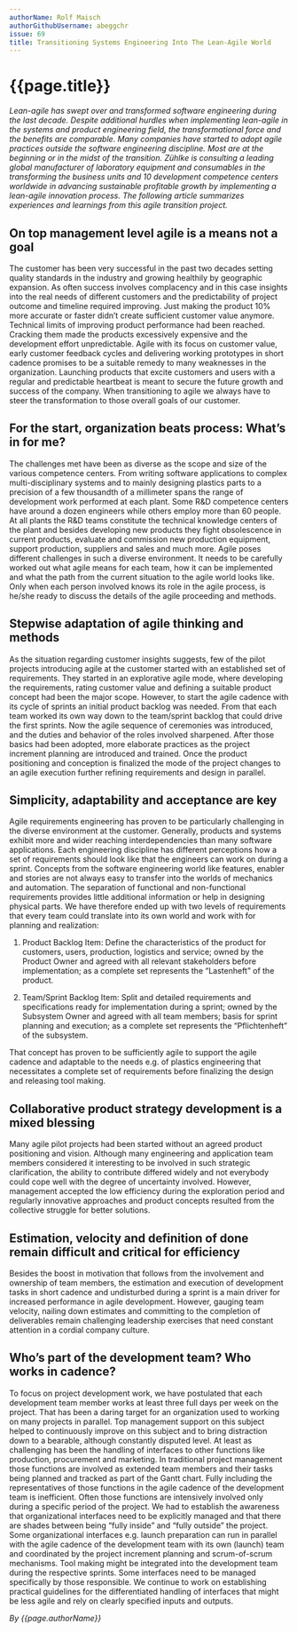 ```yaml
---
authorName: Rolf Maisch
authorGithubUsername: abeggchr
issue: 69
title: Transitioning Systems Engineering Into The Lean-Agile World
---
```

# {{page.title}}

*Lean-agile has swept over and transformed software engineering during the last decade. Despite additional hurdles when implementing lean-agile in the systems and product engineering field, the transformational force and the benefits are comparable. Many companies have started to adopt agile practices outside the software engineering discipline. Most are at the beginning or in the midst of the transition. Zühlke is consulting a leading global manufacturer of laboratory equipment and consumables in the transforming the business units and 10 development competence centers worldwide in advancing sustainable profitable growth by implementing a lean-agile innovation process. The following article summarizes experiences and learnings from this agile transition project.*

## On top management level agile is a means not a goal

The customer has been very successful in the past two decades setting quality standards in the industry and growing healthily by geographic expansion. As often success involves complacency and in this case insights into the real needs of different customers and the predictability of project outcome and timeline required improving. Just making the product 10% more accurate or faster didn’t create sufficient customer value anymore. Technical limits of improving product performance had been reached. Cracking them made the products excessively expensive and the development effort unpredictable. Agile with its focus on customer value, early customer feedback cycles and delivering working prototypes in short cadence promises to be a suitable remedy to many weaknesses in the organization. Launching products that excite customers and users with a regular and predictable heartbeat is meant to secure the future growth and success of the company. When transitioning to agile we always have to steer the transformation to those overall goals of our customer.

## For the start, organization beats process: What’s in for me?

The challenges met have been as diverse as the scope and size of the various competence centers. From writing software applications to complex multi-disciplinary systems and to mainly designing plastics parts to a precision of a few thousandth of a millimeter spans the range of development work performed at each plant. Some R&D competence centers have around a dozen engineers while others employ more than 60 people. At all plants the R&D teams constitute the technical knowledge centers of the plant and besides developing new products they fight obsolescence in current products, evaluate and commission new production equipment, support production, suppliers and sales and much more. Agile poses different challenges in such a diverse environment. It needs to be carefully worked out what agile means for each team, how it can be implemented and what the path from the current situation to the agile world looks like. Only when each person involved knows its role in the agile process, is he/she ready to discuss the details of the agile proceeding and methods.

## Stepwise adaptation of agile thinking and methods

As the situation regarding customer insights suggests, few of the pilot projects introducing agile at the customer started with an established set of requirements. They started in an explorative agile mode, where developing the requirements, rating customer value and defining a suitable product concept had been the major scope. However, to start the agile cadence with its cycle of sprints an initial product backlog was needed. From that each team worked its own way down to the team/sprint backlog that could drive the first sprints. Now the agile sequence of ceremonies was introduced, and the duties and behavior of the roles involved sharpened. After those basics had been adopted, more elaborate practices as the project increment planning are introduced and trained. Once the product positioning and conception is finalized the mode of the project changes to an agile execution further refining requirements and design in parallel.

## Simplicity, adaptability and acceptance are key

Agile requirements engineering has proven to be particularly challenging in the diverse environment at the customer. Generally, products and systems exhibit more and wider reaching interdependencies than many software applications. Each engineering discipline has different perceptions how a set of requirements should look like that the engineers can work on during a sprint. Concepts from the software engineering world like features, enabler and stories are not always easy to transfer into the worlds of mechanics and automation. The separation of functional and non-functional requirements provides little additional information or help in designing physical parts. We have therefore ended up with two levels of requirements that every team could translate into its own world and work with for planning and realization:

1.	Product Backlog Item: Define the characteristics of the product for customers, users, production, logistics and service; owned by the Product Owner and agreed with all relevant stakeholders before implementation; as a complete set represents the “Lastenheft” of the product.

2.	Team/Sprint Backlog Item: Split and detailed requirements and specifications ready for implementation during a sprint; owned by the Subsystem Owner and agreed with all team members; basis for sprint planning and execution; as a complete set represents the “Pflichtenheft” of the subsystem.

That concept has proven to be sufficiently agile to support the agile cadence and adaptable to the needs e.g. of plastics engineering that necessitates a complete set of requirements before finalizing the design and releasing tool making.

## Collaborative product strategy development is a mixed blessing

Many agile pilot projects had been started without an agreed product positioning and vision. Although many engineering and application team members considered it interesting to be involved in such strategic clarification, the ability to contribute differed widely and not everybody could cope well with the degree of uncertainty involved. However, management accepted the low efficiency during the exploration period and regularly innovative approaches and product concepts resulted from the collective struggle for better solutions.

## Estimation, velocity and definition of done remain difficult and critical for efficiency

Besides the boost in motivation that follows from the involvement and ownership of team members, the estimation and execution of development tasks in short cadence and undisturbed during a sprint is a main driver for increased performance in agile development. However, gauging team velocity, nailing down estimates and committing to the completion of deliverables remain challenging leadership exercises that need constant attention in a cordial company culture.

## Who’s part of the development team? Who works in cadence?

To focus on project development work, we have postulated that each development team member works at least three full days per week on the project. That has been a daring target for an organization used to working on many projects in parallel. Top management support on this subject helped to continuously improve on this subject and to bring distraction down to a bearable, although constantly disputed level. At least as challenging has been the handling of interfaces to other functions like production, procurement and marketing. In traditional project management those functions are involved as extended team members and their tasks being planned and tracked as part of the Gantt chart. Fully including the representatives of those functions in the agile cadence of the development team is inefficient. Often those functions are intensively involved only during a specific period of the project. We had to establish the awareness that organizational interfaces need to be explicitly managed and that there are shades between being “fully inside” and “fully outside” the project. Some organizational interfaces e.g. launch preparation can run in parallel with the agile cadence of the development team with its own (launch) team and coordinated by the project increment planning and scrum-of-scrum mechanisms. Tool making might be integrated into the development team during the respective sprints. Some interfaces need to be managed specifically by those responsible. We continue to work on establishing practical guidelines for the differentiated handling of interfaces that might be less agile and rely on clearly specified inputs and outputs.

[](./transition-system-engineering/illustration.png)

*By {{page.authorName}}*